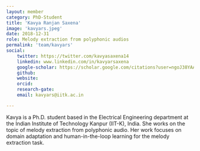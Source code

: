 ```yaml
---
layout: member
category: PhD-Student
title: 'Kavya Ranjan Saxena'
image: 'kavyars.jpeg'
date: 2018-12-31
role: Melody extraction from polyphonic audios
permalink: 'team/kavyars'
social:
    twitter: https://twitter.com/kavyasaxena14
    linkedin: www.linkedin.com/in/kavyarsaxena
    google-scholar: https://scholar.google.com/citations?user=ngoJ38YAAAAJ&hl=en&oi=ao
    github: 
    website:
    orcid:
    research-gate:
    email: kavyars@iitk.ac.in

---
```


Kavya is a Ph.D. student based in the Electrical Engineering department at the Indian Institute of Technology Kanpur (IIT-K), India. She works on the topic of melody extraction from polyphonic audio. Her work focuses on domain adaptation and human-in-the-loop learning for the melody extraction task.